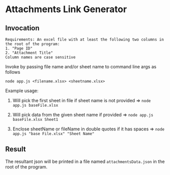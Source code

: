 # Attachments Link Generator

## Invocation 

```
Requirements: An excel file with at least the following two columns in the root of the program:
1. "Page ID"
2. "Attachment Title"
Column names are case sensitive
```

Invoke by passing file name and/or sheet name to command line args as follows

`node app.js <filename.xlsx> <sheetname.xlsx>`

Example usage: 

1. Will pick the first sheet in file if sheet name is not provided => `node app.js baseFile.xlsx`

2. Will pick data from the given sheet name if provided => `node app.js baseFile.xlsx Sheet1`

3. Enclose sheetName or fileName in double quotes if it has spaces => `node app.js "base File.xlsx" "Sheet Name"`

## Result

The resultant json will be printed in a file named `attachmentsData.json` in the root of the program.